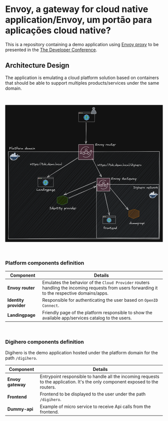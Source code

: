 # **Envoy, a gateway for cloud native application/Envoy, um portão para aplicações cloud native?**

This is a repository containing a demo application using [Envoy proxy](https://www.envoyproxy.io/) to be presented in the [The Developer Conference](https://thedevconf.com/tdc/2021/transformation/).

## Architecture Design

The application is emulating a cloud platform solution based on containers that should be able to support multiples products/services under the same domain.

<br>

![Architecture Overview](./static/img/architectureoverview.png)

<br>

### **Platform components definition**

| Component             | Details                                                                                                                                       |
| --------------------- | --------------------------------------------------------------------------------------------------------------------------------------------- |
| **Envoy router**      | Emulates the behavior of the `Cloud Provider` routers handling the incoming requests from users forwarding it to the respective domains/apps. |
| **Identity provider** | Responsible for authenticating the user based on `OpenID Connect`.                                                                            |
| **Landingpage**       | Friendly page of the platform responsible to show the available app/services catalog to the users.                                            |

<br>

### **Digihero components definition**

Digihero is the demo application hosted under the platform domain for the path `/digihero`.

| Component         | Details                                                                                                                        |
| ----------------- | ------------------------------------------------------------------------------------------------------------------------------ |
| **Envoy gateway** | Entrypoint responsible to handle all the incoming requests to the application. It's the only component exposed to the routers. |
| **Frontend**      | Frontend to be displayed to the user under the path `/digihero`.                                                               |
| **Dummy-api**     | Example of micro service to receive Api calls from the frontend.                                                               |

<br>
